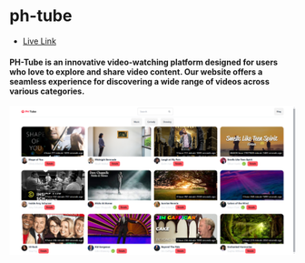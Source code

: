 # ph-tube
- [Live Link](https://memorable-water-bottle-ten.vercel.app/) 
#### PH-Tube is an innovative video-watching platform designed for users who love to explore and share video content. Our website offers a seamless experience for discovering a wide range of videos across various categories.



![Alt text](./assets/screencapture-saidee-hasan-github-io-ph-tube-2024-10-30-08_54_27.png)